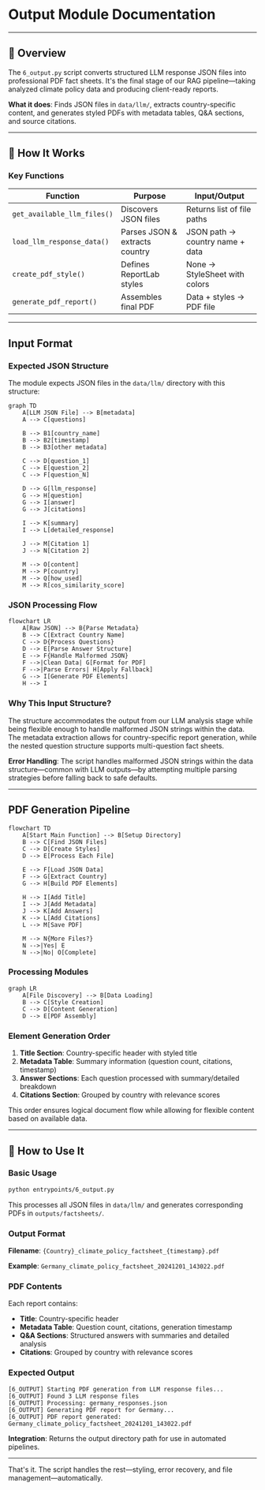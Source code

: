# Output Module Documentation

---

## 📘 Overview

The `6_output.py` script converts structured LLM response JSON files into professional PDF fact sheets. It's the final stage of our RAG pipeline—taking analyzed climate policy data and producing client-ready reports.

**What it does**: Finds JSON files in `data/llm/`, extracts country-specific content, and generates styled PDFs with metadata tables, Q&A sections, and source citations.

---

## 🔁 How It Works

### Key Functions

| Function | Purpose | Input/Output |
|----------|---------|--------------|
| `get_available_llm_files()` | Discovers JSON files | Returns list of file paths |
| `load_llm_response_data()` | Parses JSON & extracts country | JSON path → country name + data |
| `create_pdf_style()` | Defines ReportLab styles | None → StyleSheet with colors |
| `generate_pdf_report()` | Assembles final PDF | Data + styles → PDF file |

---

## Input Format

### Expected JSON Structure

The module expects JSON files in the `data/llm/` directory with this structure:

```mermaid
graph TD
    A[LLM JSON File] --> B[metadata]
    A --> C[questions]
    
    B --> B1[country_name]
    B --> B2[timestamp]
    B --> B3[other metadata]
    
    C --> D[question_1]
    C --> E[question_2]
    C --> F[question_N]
    
    D --> G[llm_response]
    G --> H[question]
    G --> I[answer]
    G --> J[citations]
    
    I --> K[summary]
    I --> L[detailed_response]
    
    J --> M[Citation 1]
    J --> N[Citation 2]
    
    M --> O[content]
    M --> P[country]
    M --> Q[how_used]
    M --> R[cos_similarity_score]
```

### JSON Processing Flow

```mermaid
flowchart LR
    A[Raw JSON] --> B{Parse Metadata}
    B --> C[Extract Country Name]
    C --> D{Process Questions}
    D --> E[Parse Answer Structure]
    E --> F{Handle Malformed JSON}
    F -->|Clean Data| G[Format for PDF]
    F -->|Parse Errors| H[Apply Fallback]
    G --> I[Generate PDF Elements]
    H --> I
```

### Why This Input Structure?

The structure accommodates the output from our LLM analysis stage while being flexible enough to handle malformed JSON strings within the data. The metadata extraction allows for country-specific report generation, while the nested question structure supports multi-question fact sheets.

**Error Handling**: The script handles malformed JSON strings within the data structure—common with LLM outputs—by attempting multiple parsing strategies before falling back to safe defaults.

---

## PDF Generation Pipeline

```mermaid
flowchart TD
    A[Start Main Function] --> B[Setup Directory]
    B --> C[Find JSON Files]
    C --> D[Create Styles]
    D --> E[Process Each File]
    
    E --> F[Load JSON Data]
    F --> G[Extract Country]
    G --> H[Build PDF Elements]
    
    H --> I[Add Title]
    I --> J[Add Metadata]
    J --> K[Add Answers]
    K --> L[Add Citations]
    L --> M[Save PDF]
    
    M --> N{More Files?}
    N -->|Yes| E
    N -->|No| O[Complete]
```

### Processing Modules

```mermaid
graph LR
    A[File Discovery] --> B[Data Loading]
    B --> C[Style Creation]
    C --> D[Content Generation]
    D --> E[PDF Assembly]
```

### Element Generation Order

1. **Title Section**: Country-specific header with styled title
2. **Metadata Table**: Summary information (question count, citations, timestamp)
3. **Answer Sections**: Each question processed with summary/detailed breakdown
4. **Citations Section**: Grouped by country with relevance scores

This order ensures logical document flow while allowing for flexible content based on available data.

---

## 🚀 How to Use It

### Basic Usage

```bash
python entrypoints/6_output.py
```

This processes all JSON files in `data/llm/` and generates corresponding PDFs in `outputs/factsheets/`.

### Output Format

**Filename**: `{Country}_climate_policy_factsheet_{timestamp}.pdf`

**Example**: `Germany_climate_policy_factsheet_20241201_143022.pdf`

### PDF Contents

Each report contains:
- **Title**: Country-specific header
- **Metadata Table**: Question count, citations, generation timestamp  
- **Q&A Sections**: Structured answers with summaries and detailed analysis
- **Citations**: Grouped by country with relevance scores

### Expected Output

```
[6_OUTPUT] Starting PDF generation from LLM response files...
[6_OUTPUT] Found 3 LLM response files
[6_OUTPUT] Processing: germany_responses.json
[6_OUTPUT] Generating PDF report for Germany...
[6_OUTPUT] PDF report generated: Germany_climate_policy_factsheet_20241201_143022.pdf
```

**Integration**: Returns the output directory path for use in automated pipelines.

---

That's it. The script handles the rest—styling, error recovery, and file management—automatically. 
